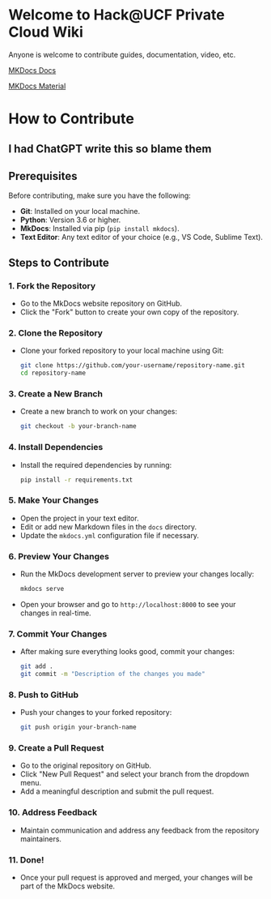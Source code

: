 # Welcome to Hack@UCF Private Cloud Wiki
Anyone is welcome to contribute guides, documentation, video, etc.

[MKDocs Docs](https://www.mkdocs.org/)

[MKDocs Material](https://squidfunk.github.io/mkdocs-material/)

# How to Contribute 
## I had ChatGPT write this so blame them 
## Prerequisites

Before contributing, make sure you have the following:

- **Git**: Installed on your local machine.
- **Python**: Version 3.6 or higher.
- **MkDocs**: Installed via pip (`pip install mkdocs`).
- **Text Editor**: Any text editor of your choice (e.g., VS Code, Sublime Text).

## Steps to Contribute

### 1. Fork the Repository

- Go to the MkDocs website repository on GitHub.
- Click the "Fork" button to create your own copy of the repository.

### 2. Clone the Repository

- Clone your forked repository to your local machine using Git:

  ```bash
  git clone https://github.com/your-username/repository-name.git
  cd repository-name
  ```

### 3. Create a New Branch

- Create a new branch to work on your changes:

  ```bash
  git checkout -b your-branch-name
  ```

### 4. Install Dependencies

- Install the required dependencies by running:

  ```bash
  pip install -r requirements.txt
  ```

### 5. Make Your Changes

- Open the project in your text editor.
- Edit or add new Markdown files in the `docs` directory.
- Update the `mkdocs.yml` configuration file if necessary.

### 6. Preview Your Changes

- Run the MkDocs development server to preview your changes locally:

  ```bash
  mkdocs serve
  ```

- Open your browser and go to `http://localhost:8000` to see your changes in real-time.

### 7. Commit Your Changes

- After making sure everything looks good, commit your changes:

  ```bash
  git add .
  git commit -m "Description of the changes you made"
  ```

### 8. Push to GitHub

- Push your changes to your forked repository:

  ```bash
  git push origin your-branch-name
  ```

### 9. Create a Pull Request

- Go to the original repository on GitHub.
- Click "New Pull Request" and select your branch from the dropdown menu.
- Add a meaningful description and submit the pull request.

### 10. Address Feedback

- Maintain communication and address any feedback from the repository maintainers.

### 11. Done!

- Once your pull request is approved and merged, your changes will be part of the MkDocs website.

